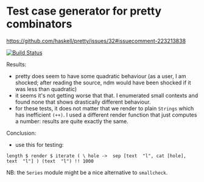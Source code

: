 # Test case generator for pretty combinators

https://github.com/haskell/pretty/issues/32#issuecomment-223213838

[![Build Status](https://travis-ci.org/jwaldmann/pretty-test.svg)](http://travis-ci.org/jwaldmann/pretty-test)

Results:

* pretty does seem to have some quadratic behaviour 
  (as a user, I am shocked; after reading the source, ndm would have been shocked if it was less than quadratic)
* it seems it's not getting worse that that. I enumerated small contexts and found none that shows drastically different behaviour.
* for these tests, it does not matter that we render to plain `Strings` which has inefficient `(++)`. 
  I used a different render function that just computes a number: results are quite exactly the same.

Conclusion:

* use this for testing:
```
length $ render $ iterate ( \ hole ->  sep [text  "l", cat [hole], text  "l"] ) (text  "l") !! 1000
```

NB: the `Series` module might be a nice alternative to `smallcheck`.

